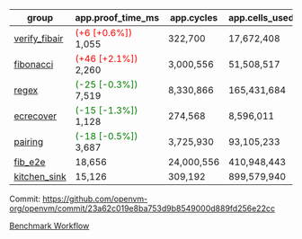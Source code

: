 | group | app.proof_time_ms | app.cycles | app.cells_used | leaf.proof_time_ms | leaf.cycles | leaf.cells_used |
| -- | -- | -- | -- | -- | -- | -- |
| [verify_fibair](https://github.com/openvm-org/openvm/blob/benchmark-results/benchmarks-pr/1896/verify_fibair-23a62c019e8ba753d9b8549000d889fd256e22cc.md) |<span style='color: red'>(+6 [+0.6%])</span> 1,055 |  322,700 |  17,672,408 |- | - | - |
| [fibonacci](https://github.com/openvm-org/openvm/blob/benchmark-results/benchmarks-pr/1896/fibonacci-23a62c019e8ba753d9b8549000d889fd256e22cc.md) |<span style='color: red'>(+46 [+2.1%])</span> 2,260 |  3,000,556 |  51,508,517 | 3,009 |  1,248,042 |  70,825,268 |
| [regex](https://github.com/openvm-org/openvm/blob/benchmark-results/benchmarks-pr/1896/regex-23a62c019e8ba753d9b8549000d889fd256e22cc.md) |<span style='color: green'>(-25 [-0.3%])</span> 7,519 |  8,330,866 |  165,431,684 | 8,966 |  3,326,552 |  234,202,918 |
| [ecrecover](https://github.com/openvm-org/openvm/blob/benchmark-results/benchmarks-pr/1896/ecrecover-23a62c019e8ba753d9b8549000d889fd256e22cc.md) |<span style='color: green'>(-15 [-1.3%])</span> 1,128 |  274,568 |  8,596,011 | 9,991 |  2,934,846 |  246,666,712 |
| [pairing](https://github.com/openvm-org/openvm/blob/benchmark-results/benchmarks-pr/1896/pairing-23a62c019e8ba753d9b8549000d889fd256e22cc.md) |<span style='color: green'>(-18 [-0.5%])</span> 3,687 |  3,725,930 |  93,105,233 | 4,329 |  2,010,490 |  140,397,203 |
| [fib_e2e](https://github.com/openvm-org/openvm/blob/benchmark-results/benchmarks-pr/1896/fib_e2e-23a62c019e8ba753d9b8549000d889fd256e22cc.md) | 18,656 |  24,000,556 |  410,948,443 | 15,720 |  7,462,626 |  435,775,876 |
| [kitchen_sink](https://github.com/openvm-org/openvm/blob/benchmark-results/benchmarks-pr/1896/kitchen_sink-23a62c019e8ba753d9b8549000d889fd256e22cc.md) | 15,126 |  309,192 |  899,579,940 | 22,912 |  7,952,491 |  748,994,214 |


Commit: https://github.com/openvm-org/openvm/commit/23a62c019e8ba753d9b8549000d889fd256e22cc

[Benchmark Workflow](https://github.com/openvm-org/openvm/actions/runs/16510880017)
